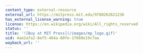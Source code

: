 ```yaml
---
content_type: external-resource
external_url: https://mitpress.mit.edu/9780262621236
has_external_license_warning: true
license: https://en.wikipedia.org/wiki/All_rights_reserved
status: ''
title: '![Buy at MIT Press](/images/mp_logo.gif)'
uid: 4ae2afa2-8ef5-464a-80fe-1f660e19c7aa
wayback_url: ''
---
```


